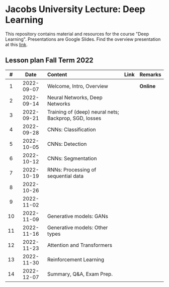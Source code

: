 # Jacobs University Lecture: Deep Learning

This repository contains material and resources for the course "Deep Learning". Presentations are Google Slides. Find the overview presentation at this [link](https://docs.google.com/presentation/d/13x8WuYhWd5O--dNKJVFPcmrTewG3Hk8mqLX6bHUrqQc/edit?usp=sharing).

## Lesson plan Fall Term 2022

| # | Date | Content | Link | Remarks |
| :---: | :---: | :--- | :--- | :--- |
| 1 | 2022-09-07 | Welcome, Intro, Overview | | **Online** |
| 2 | 2022-09-14 | Neural Networks, Deep Networks | | |
| 3 | 2022-09-21 | Training of (deep) neural nets; Backprop, SGD, losses | | |
| 4 | 2022-09-28 | CNNs: Classification | | |
| 5 | 2022-10-05 | CNNs: Detection | | |
| 6 | 2022-10-12 | CNNs: Segmentation | | |
| 7 | 2022-10-19 | RNNs: Processing of sequential data | | |
| 8 | 2022-10-26 | | | |
| 9 | 2022-11-02 | | | |
| 10 | 2022-11-09 | Generative models: GANs | | |
| 11 | 2022-11-16 | Generative models: Other types | | |
| 12 | 2022-11-23 | Attention and Transformers | | |
| 13 | 2022-11-30 | Reinforcement Learning | | |
| 14 | 2022-12-07 | Summary, Q&A, Exam Prep. | | |
